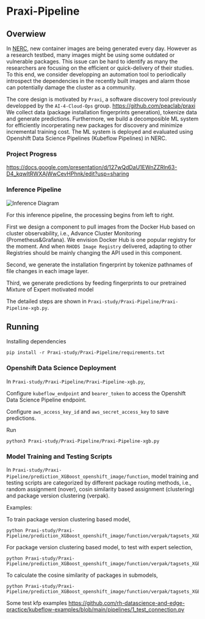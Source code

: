 # Praxi-Pipeline

## Overwiew
In [NERC](https://nerc-project.github.io/nerc-docs/), new container images are being generated every day. 
However as a research testbed, many images might be using some outdated or vulnerable packages.
This issue can be hard to identify as many the researchers are focusing on the efficient or quick-delivery of their studies.
To this end, we consider developping an automation tool to periodically introspect the dependencies in the recently built images and alarm those can potentially damage the cluster as a community.

The core design is motivated by `Praxi`, a software discovery tool previously developped by the `AI-4-Cloud-Ops` group. https://github.com/peaclab/praxi
We collect data (package installation fingerprints generation), tokenize data and generate predictions.
Furthermore, we build a decomposible ML system for efficiently incorperating new packages for discovery and minimize incremental training cost.
The ML system is deployed and evaluated using Openshift Data Science Pipelines (Kubeflow Pipelines) in NERC.

### Project Progress

https://docs.google.com/presentation/d/127wQdDaU1EWnZZRln63-D4_kqwltRWXAjWwCevHPhnk/edit?usp=sharing


### Inference Pipeline
![Inference Diagram](https://github.com/Zongshun96/Praxi-Pipeline/blob/main/Figures/Praxi-Kubeflow-Image-layers-inference-without-installation-DB.drawi.drawio.png?raw=true)

For this inference pipeline, the processing begins from left to right.

First we design a component to pull images from the Docker Hub based on cluster observability, i.e., Advance Cluster Monitoring (Prometheus&Grafana).
We envision Docker Hub is one popular registry for the moment.
And when `RHODS Image Registry` delivered, adapting to other Registries should be mainly changing the API used in this component.

Second, we generate the installation fingerprint by tokenize pathnames of file changes in each image layer.

Third, we generate predictions by feeding fingerprints to our pretrained Mixture of Expert motivated model

The detailed steps are shown in `Praxi-study/Praxi-Pipeline/Praxi-Pipeline-xgb.py`.

## Running

Installing dependencies
```
pip install -r Praxi-study/Praxi-Pipeline/requirements.txt
```

### Openshift Data Science Deployment



In `Praxi-study/Praxi-Pipeline/Praxi-Pipeline-xgb.py`,

Configure `kubeflow_endpoint` and `bearer_token` to access the Openshift Data Science Pipeline endpoint.

Configure `aws_access_key_id` and `aws_secret_access_key` to save predictions.

Run 
```
python3 Praxi-study/Praxi-Pipeline/Praxi-Pipeline-xgb.py
```

### Model Training and Testing Scripts

In `Praxi-study/Praxi-Pipeline/prediction_XGBoost_openshift_image/function`, model training and testing scripts are categorized by different package routing methods, i.e., random assignment (nover), cosin similarity based assignment (clustering) and package version clustering (verpak).

Examples:

To train package version clustering based model,
```
python Praxi-study/Praxi-Pipeline/prediction_XGBoost_openshift_image/function/verpak/tagsets_XGBoost_pickCVbatch.py
```

For package version clustering based model, to test with expert selection,
```
python Praxi-study/Praxi-Pipeline/prediction_XGBoost_openshift_image/function/verpak/tagsets_XGBoost_pickCVbatch_on_demand_expert_selector.py
```

To calculate the cosine similarity of packages in submodels,
```
python Praxi-study/Praxi-Pipeline/prediction_XGBoost_openshift_image/function/verpak/tagsets_XGBoost_pickCVbatch_model_share_token_verpak.py
```


Some test kfp examples
https://github.com/rh-datascience-and-edge-practice/kubeflow-examples/blob/main/pipelines/1_test_connection.py

